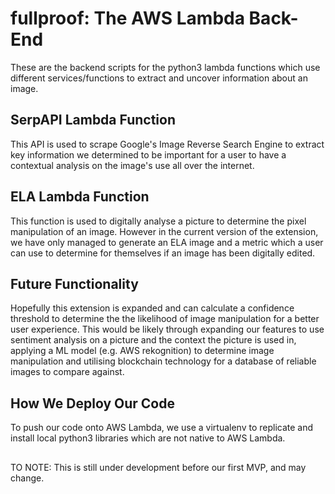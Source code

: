 # fullproof: The AWS Lambda Back-End
These are the backend scripts for the python3 lambda functions which use different services/functions</b >
to extract and uncover information about an image.

## SerpAPI Lambda Function
This API is used to scrape Google's Image Reverse Search Engine to extract key information</b >
we determined to be important for a user to have a contextual analysis on the image's use</b >
all over the internet.

## ELA Lambda Function
This function is used to digitally analyse a picture to determine the pixel manipulation of</b >
an image. However in the current version of the extension, we have only managed to generate</b >
an ELA image and a metric which a user can use to determine for themselves if an image has</b >
been digitally edited.

## Future Functionality
Hopefully this extension is expanded and can calculate a confidence threshold to determine the</b >
the likelihood of image manipulation for a better user experience. This would be likely through </b >
expanding our features to use sentiment analysis on a picture and the context the picture is used</b >
in, applying a ML model (e.g. AWS rekognition) to determine image manipulation and utilising blockchain technology for a</b >
database of reliable images to compare against.

## How We Deploy Our Code
To push our code onto AWS Lambda, we use a virtualenv to replicate and install local python3 libraries which</b >
are not native to AWS Lambda. 

## 
TO NOTE: This is still under development before our first MVP, and may change.

